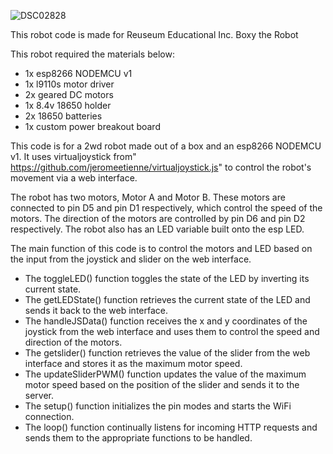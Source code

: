 ![DSC02828](https://user-images.githubusercontent.com/121644329/210115160-8a283f81-5afd-439f-b41c-e01cd687a7a4.JPG)

This robot code is made for Reuseum Educational Inc. Boxy the Robot

This robot required the materials below:
- 1x esp8266 NODEMCU v1
- 1x l9110s motor driver
- 2x geared DC motors
- 1x 8.4v 18650 holder
- 2x 18650 batteries
- 1x custom power breakout board

This code is for a 2wd robot made out of a box and an esp8266 NODEMCU v1. It uses virtualjoystick from" https://github.com/jeromeetienne/virtualjoystick.js" to control the robot's movement via a web interface.

The robot has two motors, Motor A and Motor B. These motors are connected to 
pin D5 and pin D1 respectively, which control the speed of the motors. The direction of 
the motors are controlled by pin D6 and pin D2 respectively. The robot also has 
an LED variable built onto the esp LED.

The main function of this code is to control the motors and LED based on the input from the 
joystick and slider on the web interface. 

- The toggleLED() function toggles the state of the LED by inverting its current state. 
- The getLEDState() function retrieves the current state of the LED and sends it back to the web interface. 
- The handleJSData() function receives the x and y coordinates of the joystick from the web interface and uses them to control the speed and direction of the motors. 
- The getslider() function retrieves the value of the slider from the web interface and stores it as the maximum motor speed. 
- The updateSliderPWM() function updates the value of the maximum motor speed based on the position of the slider and sends it to the server.
- The setup() function initializes the pin modes and starts the WiFi connection. 
- The loop() function continually listens for incoming HTTP requests and sends them to the appropriate functions to be handled.
